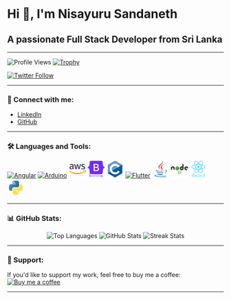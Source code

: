 # Hi 👋, I'm **Nisayuru Sandaneth**
## A passionate Full Stack Developer from Sri Lanka

---

![Profile Views](https://komarev.com/ghpvc/?username=nisayuru2001&label=Profile%20views&color=0e75b6&style=flat)
[![Trophy](https://github-profile-trophy.vercel.app/?username=nisayuru2001)](https://github.com/ryo-ma/github-profile-trophy)

[![Twitter Follow](https://img.shields.io/twitter/follow/nisayuru2001?logo=twitter&style=for-the-badge)](https://twitter.com/nisayuru2001)

---

### 🚀 Connect with me:
- [LinkedIn](https://www.linkedin.com/in/nisayuru-sandaneth/)
- [GitHub](https://github.com/nisayuru2001)

---

### 🛠️ Languages and Tools:
<p align="left">
  <a href="https://angular.io" target="_blank"><img src="https://angular.io/assets/images/logos/angular/angular.svg" alt="Angular" width="40" height="40"/></a>
  <a href="https://www.arduino.cc/" target="_blank"><img src="https://cdn.worldvectorlogo.com/logos/arduino-1.svg" alt="Arduino" width="40" height="40"/></a>
  <a href="https://aws.amazon.com" target="_blank"><img src="https://raw.githubusercontent.com/devicons/devicon/master/icons/amazonwebservices/amazonwebservices-original-wordmark.svg" alt="AWS" width="40" height="40"/></a>
  <a href="https://getbootstrap.com" target="_blank"><img src="https://raw.githubusercontent.com/devicons/devicon/master/icons/bootstrap/bootstrap-plain-wordmark.svg" alt="Bootstrap" width="40" height="40"/></a>
  <a href="https://www.cprogramming.com/" target="_blank"><img src="https://raw.githubusercontent.com/devicons/devicon/master/icons/c/c-original.svg" alt="C" width="40" height="40"/></a>
  <a href="https://flutter.dev" target="_blank"><img src="https://www.vectorlogo.zone/logos/flutterio/flutterio-icon.svg" alt="Flutter" width="40" height="40"/></a>
  <a href="https://www.java.com" target="_blank"><img src="https://raw.githubusercontent.com/devicons/devicon/master/icons/java/java-original.svg" alt="Java" width="40" height="40"/></a>
  <a href="https://nodejs.org" target="_blank"><img src="https://raw.githubusercontent.com/devicons/devicon/master/icons/nodejs/nodejs-original-wordmark.svg" alt="Node.js" width="40" height="40"/></a>
  <a href="https://reactjs.org/" target="_blank"><img src="https://raw.githubusercontent.com/devicons/devicon/master/icons/react/react-original-wordmark.svg" alt="React" width="40" height="40"/></a>
  <a href="https://www.python.org" target="_blank"><img src="https://raw.githubusercontent.com/devicons/devicon/master/icons/python/python-original.svg" alt="Python" width="40" height="40"/></a>
</p>

---

### 📊 GitHub Stats:
<div align="center">
  <img src="https://github-readme-stats.vercel.app/api/top-langs?username=nisayuru2001&show_icons=true&locale=en&layout=compact" alt="Top Languages" />
  <img src="https://github-readme-stats.vercel.app/api?username=nisayuru2001&show_icons=true&locale=en" alt="GitHub Stats" />
  <img src="https://github-readme-streak-stats.herokuapp.com/?user=nisayuru2001" alt="Streak Stats" />
</div>

---

### 🙏 Support:
If you'd like to support my work, feel free to buy me a coffee:
<a href="https://ko-fi.com/Nisayuru"><img src="https://cdn.ko-fi.com/cdn/kofi3.png?v=3" height="50" width="210" alt="Buy me a coffee" /></a>

---

